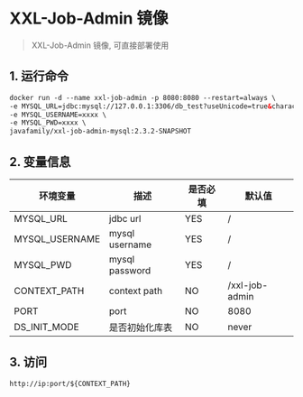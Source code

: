 # XXL-Job-Admin 镜像

> XXL-Job-Admin 镜像, 可直接部署使用

## 1. 运行命令

``` xml
docker run -d --name xxl-job-admin -p 8080:8080 --restart=always \
-e MYSQL_URL=jdbc:mysql://127.0.0.1:3306/db_test?useUnicode=true&characterEncoding=UTF-8&autoReconnect=true&serverTimezone=Asia/Shanghai \
-e MYSQL_USERNAME=xxxx \
-e MYSQL_PWD=xxxx \
javafamily/xxl-job-admin-mysql:2.3.2-SNAPSHOT
```

## 2. 变量信息

| 环境变量         | 描述            |  是否必填      | 默认值           |
| --------------  | -------------- | ------------- | --------------- |
| MYSQL_URL       |   jdbc url     |       YES      |     /          |
| MYSQL_USERNAME  | mysql username |       YES      |     /          |
| MYSQL_PWD       | mysql password |       YES      |     /          |
| CONTEXT_PATH    |  context path  |        NO      | /xxl-job-admin  |
| PORT            |     port       |        NO      |     8080        |
| DS_INIT_MODE    | 是否初始化库表   |        NO      |     never       |

## 3. 访问

```shell
http://ip:port/${CONTEXT_PATH}
```
